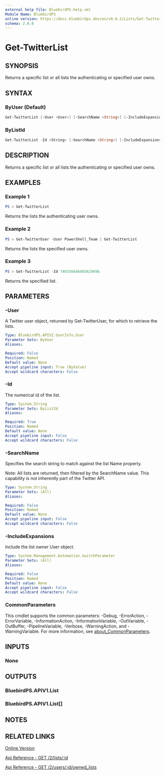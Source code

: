 ```yaml
---
external help file: BluebirdPS-help.xml
Module Name: BluebirdPS
online version: https://docs.bluebirdps.dev/en/v0.8.2/Lists/Get-TwitterList
schema: 2.0.0
---
```


# Get-TwitterList

## SYNOPSIS

Returns a specific list or all lists the authenticating or specified user owns.

## SYNTAX

### ByUser (Default)

```powershell
Get-TwitterList [-User <User>] [-SearchName <String>] [-IncludeExpansions] [<CommonParameters>]
```

### ByListId

```powershell
Get-TwitterList -Id <String> [-SearchName <String>] [-IncludeExpansions] [<CommonParameters>]
```

## DESCRIPTION

Returns a specific list or all lists the authenticating or specified user owns.

## EXAMPLES

### Example 1

```powershell
PS > Get-TwitterList
```

Returns the lists the authenticating user owns.

### Example 2

```powershell
PS > Get-TwitterUser -User PowerShell_Team | Get-TwitterList
```

Returns the lists the specified user owns.

### Example 3

```powershell
PS > Get-TwitterList -Id 749356646665629696
```

Returns the specified list.

## PARAMETERS

### -User

A Twitter user object, returned by Get-TwitterUser, for which to retrieve the lists.

```yaml
Type: BluebirdPS.APIV2.UserInfo.User
Parameter Sets: ByUser
Aliases:

Required: False
Position: Named
Default value: None
Accept pipeline input: True (ByValue)
Accept wildcard characters: False
```

### -Id

The numerical id of the list.

```yaml
Type: System.String
Parameter Sets: ByListId
Aliases:

Required: True
Position: Named
Default value: None
Accept pipeline input: False
Accept wildcard characters: False
```

### -SearchName

Specifies the search string to match against the list Name property.

Note: All lists are returned, then filtered by the SearchName value. This capability is not inherently part of the Twitter API.

```yaml
Type: System.String
Parameter Sets: (All)
Aliases:

Required: False
Position: Named
Default value: None
Accept pipeline input: False
Accept wildcard characters: False
```

### -IncludeExpansions

Include the list owner User object.

```yaml
Type: System.Management.Automation.SwitchParameter
Parameter Sets: (All)
Aliases:

Required: False
Position: Named
Default value: None
Accept pipeline input: False
Accept wildcard characters: False
```

### CommonParameters

This cmdlet supports the common parameters: -Debug, -ErrorAction, -ErrorVariable, -InformationAction, -InformationVariable, -OutVariable, -OutBuffer, -PipelineVariable, -Verbose, -WarningAction, and -WarningVariable. For more information, see [about_CommonParameters](http://go.microsoft.com/fwlink/?LinkID=113216).

## INPUTS

### None

## OUTPUTS

### BluebirdPS.APIV1.List

### BluebirdPS.APIV1.List[]

## NOTES

## RELATED LINKS

[Online Version](https://docs.bluebirdps.dev/en/v0.8.2/Lists/Get-TwitterList)

[Api Reference - GET /2/lists/:id](https://developer.twitter.com/en/docs/twitter-api/lists/list-lookup/api-reference/get-lists-id)

[Api Reference - GET /2/users/:id/owned_lists](https://developer.twitter.com/en/docs/twitter-api/lists/list-lookup/api-reference/get-users-id-owned_lists)
